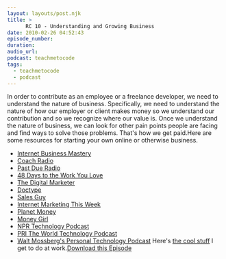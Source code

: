 ```yaml
---
layout: layouts/post.njk
title: >
      RC 10 - Understanding and Growing Business
date: 2010-02-26 04:52:43
episode_number: 
duration: 
audio_url: 
podcast: teachmetocode
tags: 
  - teachmetocode
  - podcast
---
```


In order to contribute as an employee or a freelance developer, we need to understand the nature of business. Specifically, we need to understand the nature of how our employer or client makes money so we understand our contribution and so we recognize where our value is. Once we understand the nature of business, we can look for other pain points people are facing and find ways to solve those problems. That's how we get paid.<!--more-->Here are some resources for starting your own online or otherwise business.

- [Internet Business Mastery](http://internetbusinessmastery.com)
- [Coach Radio](http://coachradio.tv)
- [Past Due Radio](http://pastdueradio.com)
- [48 Days to the Work You Love](http://48days.com)
- [The Digital Marketer](http://digitalmarketer.quickanddirtytips.com/)
- [Doctype](http://doctype.tv)
- [Sales Guy](http://sales.quickanddirtytips.com/)
- [Internet Marketing This Week](http://www.internetmarketingthisweek.com/)
- [Planet Money](http://www.npr.org/blogs/money/)
- [Money Girl](http://moneygirl.quickanddirtytips.com/)
- [NPR Technology Podcast](http://www.npr.org/rss/podcast/podcast_detail.php?siteId=4819382)
- [PRI The World Technology Podcast](http://www.theworld.org/rss/tech.xml)
- [Walt Mossberg's Personal Technology Podcast](http://feeds2.feedburner.com/atd/mossberg/video-feed)
Here's [the cool stuff](http://crimereports.com) I get to do at work.[Download this Episode](http://media.libsyn.com/media/charlesmaxwood/RailsCoach10UnderstandingAndGrowingBusiness.mp3)
